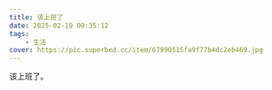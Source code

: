 ```yaml
---
title: 该上班了
date: 2025-02-19 00:35:12
tags: 
    - 生活
cover: https://pic.superbed.cc/item/67990515fa9f77b4dc2eb469.jpg
---
```



该上班了。
